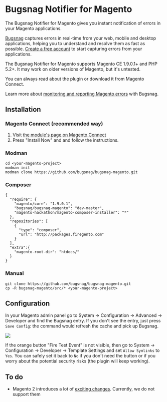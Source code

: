 Bugsnag Notifier for Magento
==

The Bugsnag Notifier for Magento gives you instant notification of errors in
your Magento applications.

[Bugsnag](https://www.bugsnag.com/) captures errors in real-time from your web, mobile and
desktop applications, helping you to understand and resolve them as fast as
possible. [Create a free account](https://www.bugsnag.com/) to start capturing errors from
your applications.

The Bugsnag Notifier for Magento supports Magento CE 1.9.0.1+ and PHP 5.2+. It
may work on older versions of Magento, but it's untested.

You can always read about the plugin or download it from Magento Connect.

Learn more about [monitoring and reporting Magento errors](https://www.bugsnag.com/platforms/php/magento/) with Bugsnag.

Installation
--

### Magento Connect (recommended way)

1. Visit [the module's page on Magento Connect](http://www.magentocommerce.com/magento-connect/catalog/product/view/id/24935/s/bugsnag-notifier/)
1. Press "Install Now" and and follow the instructions.

### Modman

```
cd <your-magento-project>
modman init
modman clone https://github.com/bugsnag/bugsnag-magento.git
```

### Composer

```
{
  "require": {
    "magento/core": "1.9.0.1",
    "bugsnag/bugsnag-magento": "dev-master",
    "magento-hackathon/magento-composer-installer": "*"
  },
  "repositories": [
    {
      "type": "composer",
      "url": "http://packages.firegento.com"
    }
  ],
  "extra":{
    "magento-root-dir": "htdocs/"
  }
}
```

### Manual

```
git clone https://github.com/bugsnag/bugsnag-magento.git
cp -R bugsnag-magento/src/* <your-magento-project>
```

Configuration
--

In your Magento admin panel go to System → Configuration → Advanced → Developer
and find the Bugsnag entry. If you don't see the entry, just press `Save Config`:
the command would refresh the cache and pick up Bugsnag.

![](/screenshot.png)

If the orange button "Fire Test Event" is not visible, then go to System →
Configuration → Developer → Template Settings and set `Allow Symlinks` to `Yes`.
You can safely set it back to `No` if you don't need the button or if you worry
about the potential security risks (the plugin will keep working).

To do
--

* Magento 2 introduces a lot of
[exciting changes](https://wiki.magento.com/display/MAGE2DOC/Module+Dependency+Declarations). Currently,
we do not support them
